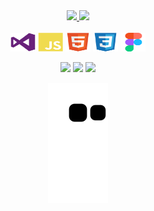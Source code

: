 <div align="center">
    <a href="https://github.com/gabrielcoutz">
      <img height="150em" src="https://github-readme-stats.vercel.app/api?username=gabrielcoutz&count_private=true&include_all_commits=true&show_icons=true&theme=react&hide_border=true&show_owner=true"/>
      <img height="150em" src="https://github-readme-stats.vercel.app/api/top-langs/?username=gabrielcoutz&theme=react&hide_border=true&&layout=compact"/>
    </a>
  </div>
  
  <div align="center" valign="top"><br>
            <img align="center" alt="CSS" height="30" width="40"
          src="https://raw.githubusercontent.com/devicons/devicon/master/icons/visualstudio/visualstudio-plain.svg">
      <img align="center" alt="Js" height="30" width="40"
          src="https://raw.githubusercontent.com/devicons/devicon/master/icons/javascript/javascript-plain.svg">
      <img align="center" alt="HTML" height="30" width="40"
          src="https://raw.githubusercontent.com/devicons/devicon/master/icons/html5/html5-original.svg">
      <img align="center" alt="CSS" height="30" width="40"
          src="https://raw.githubusercontent.com/devicons/devicon/master/icons/css3/css3-original.svg">
          <img align="center" alt="CSS" height="30" width="40"
          src="https://raw.githubusercontent.com/devicons/devicon/master/icons/figma/figma-original.svg">
  </div><br>
  
  <div align="center">
      <a href="https://www.instagram.com/gabrielcoutinhoz/" target="_blank"><img
              src="https://img.shields.io/badge/-Instagram-%23E4405F?style=for-the-badge&logo=instagram&logoColor=white"
              target="_blank"></a>
      <a href="https://www.linkedin.com/in/gabriel-coutinho-3a00a023b/" target="_blank"><img
              src="https://img.shields.io/badge/-LinkedIn-%230077B5?style=for-the-badge&logo=linkedin&logoColor=white"
              target="_blank"></a>
    <a href="https://www.behance.net/gabrielcoutinho9" target="_blank"><img
              src="https://img.shields.io/badge/Behance-0054F7?style=for-the-badge&logo=behance&logoColor=white"
              target="_blank"></a>
  </div>
  
  <div align="center">
    
![Snake animation](https://github.com/gabrielcoutz/gabrielcoutz/blob/output/github-contribution-grid-snake.svg)
    
  </div>
  
